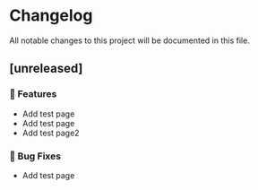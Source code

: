 # Changelog

All notable changes to this project will be documented in this file.

## [unreleased]

### 🚀 Features

- Add test page
- Add test page
- Add test page2

### 🐛 Bug Fixes

- Add test page

<!-- generated by git-cliff -->
